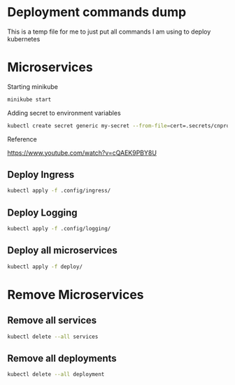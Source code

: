 # Deployment commands dump

This is a temp file for me to just put all commands I am using to deploy kubernetes

# Microservices

Starting minikube

```bash
minikube start
```

Adding secret to environment variables

```bash
kubectl create secret generic my-secret --from-file=cert=.secrets/cnproject-381016-3aa6da06c093.json
```

Reference

https://www.youtube.com/watch?v=cQAEK9PBY8U

## Deploy Ingress

```bash
kubectl apply -f .config/ingress/
```

## Deploy Logging

```bash
kubectl apply -f .config/logging/
```

## Deploy all microservices

```bash
kubectl apply -f deploy/
```

# Remove Microservices

## Remove all services

```bash
kubectl delete --all services
```

## Remove all deployments

```bash
kubectl delete --all deployment
```